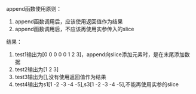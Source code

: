 append函数使用原则：
1. append函数调用后，应该使用返回值作为结果
2. append函数调用后，不应该再使用实参传入的slice

结果：
1. test1输出为[0 0 0 0 0 1 2 3]，append向slice添加元素时，是在末尾添加数据
2. test2输出为[1 2 3]
3. test3输出为[],没有使用返回值作为结果
4. test4输出为s1[1 -2 -3 -4 -5],s3[1 -2 -3 -4 -5],不能再使用实参的slice
